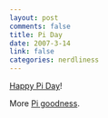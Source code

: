 ```yaml
--- 
layout: post
comments: false
title: Pi Day
date: 2007-3-14
link: false
categories: nerdliness
---
```

<a href="http://3.141592653589793238462643383279502884197169399375105820974944592.com/index1.html" title="Pi to a Million places">Happy Pi Day</a>!

More <a href="http://www.piday.org/" title="Piday.org">Pi goodness</a>.
